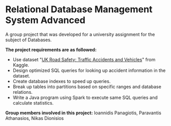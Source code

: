 # Relational Database Management System Advanced
A group project that was developed for a university assignment for the subject of Databases.

**The project requirements are as followed:**
- Use dataset "[UK Road Safety: Traffic Accidents and Vehicles](https://www.kaggle.com/tsiaras/uk-road-safety-accidents-and-vehicles/home)" from Kaggle.
- Design optimized SQL queries for looking up accident information in the dataset. 
- Create database indexes to speed up queries.
- Break up tables into partitions based on specific ranges and database relations.
- Write a Java program using Spark to execute same SQL queries and calculate statistics.

**Group members involved in this project:**
Ioannidis Panagiotis, Paravantis Athanasios, Nikas Dionisios
